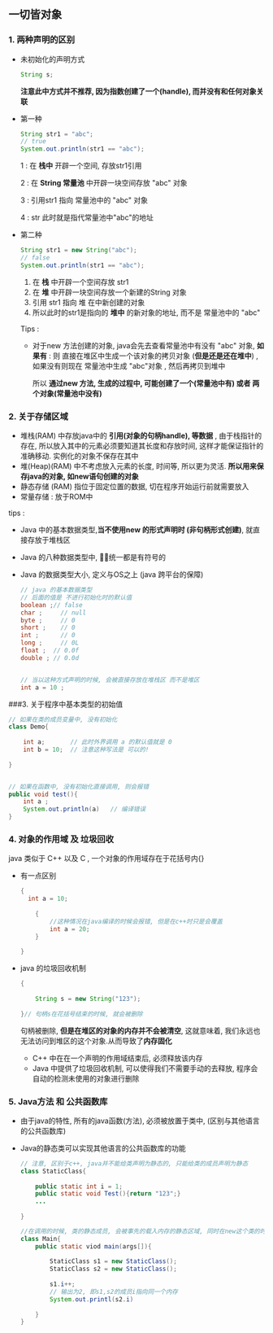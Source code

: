 ## 一切皆对象

### 1. 两种声明的区别

* 未初始化的声明方式

  ~~~java
  String s;
  ~~~

  **注意此中方式并不推荐, 因为指数创建了一个(handle),  而并没有和任何对象关联**

* 第一种

  ~~~java
  String str1 = "abc";
  // true
  System.out.println(str1 == "abc");     
  ~~~

  1 : 在 **栈中** 开辟一个空间, 存放str1引用

  2 : 在 **String 常量池** 中开辟一块空间存放 "abc" 对象

  3 : 引用str1 指向 常量池中的 "abc" 对象

  4 : str 此时就是指代常量池中"abc"的地址



* 第二种

  ~~~java
  String str1 = new String("abc");
  // false 
  System.out.println(str1 == "abc");   
  ~~~

  1. 在 **栈** 中开辟一个空间存放 str1 
  2. 在 **堆** 中开辟一块空间存放一个新建的String 对象
  3. 引用 str1 指向 堆 在中新创建的对象
  4. 所以此时的str1是指向的 **堆中** 的新对象的地址, 而不是 常量池中的 "abc"



  Tips : 

  * 对于new 方法创建的对象, java会先去查看常量池中有没有 "abc" 对象, **如果有** : 则 直接在堆区中生成一个该对象的拷贝对象 (**但是还是还在堆中**) , 如果没有则现在 常量池中生成 "abc"对象 , 然后再拷贝到堆中

    所以 **通过new 方法, 生成的过程中, 可能创建了一个(常量池中有) 或者 两个对象(常量池中没有)**





### 2. 关于存储区域

* 堆栈(RAM) 中存放java中的 **引用(对象的句柄handle), 等数据**  , 由于栈指针的存在, 所以放入其中的元素必须要知道其长度和存放时间, 这样才能保证指针的准确移动.  实例化的对象不保存在其中
* 堆(Heap)(RAM) 中不考虑放入元素的长度, 时间等, 所以更为灵活. **所以用来保存java的对象, 如new语句创建的对象**
* 静态存储 (RAM) 指位于固定位置的数据, 切在程序开始运行前就需要放入
* 常量存储 : 放于ROM中



tips : 

* Java 中的基本数据类型,**当不使用new 的形式声明时 (非句柄形式创建)**, 就直接存放于堆栈区

* Java 的八种数据类型中, 🙆‍♂统一都是有符号的

* Java 的数据类型大小, 定义与OS之上 (java 跨平台的保障)

  ~~~java
  // java 的基本数据类型
  // 后面的值是 不进行初始化时的默认值
  boolean ;// false	
  char ;	 // null
  byte ;	 // 0
  short ;	 // 0
  int ; 	 // 0
  long ;	 // 0L
  float ;  // 0.0f
  double ; // 0.0d
  
  
  // 当以这种方式声明的时候, 会被直接存放在堆栈区 而不是堆区
  int a = 10 ;
  
  ~~~



###3. 关于程序中基本类型的初始值

~~~java
// 如果在类的成员变量中, 没有初始化
class Demo{
    	
    int a;	     // 此时外界调用 a 的默认值就是 0 
    int b = 10;  // 注意这种写法是 可以的!
    
}


// 如果在函数中, 没有初始化直接调用, 则会报错
public void test(){
    int a ;
    System.out.println(a)	// 编译错误
}


~~~



### 4. 对象的作用域 及 垃圾回收 

java 类似于 C++ 以及 C , 一个对象的作用域存在于花括号内{}

* 有一点区别 

  ~~~java
  {
  	int a = 10;
      
      {	
          //这种情况在java编译的时候会报错, 但是在c++时只是会覆盖
          int a = 20;
      }
      
  }
  ~~~

* java 的垃圾回收机制

  ~~~java
  {
      
      String s = new String("123");
      
  }// 句柄s在花括号结束的时候, 就会被删除
  ~~~

  句柄被删除, **但是在堆区的对象的内存并不会被清空**, 这就意味着, 我们永远也无法访问到堆区的这个对象.从而导致了**内存固化**

  * C++ 中在在一个声明的作用域结束后, 必须释放该内存
  * Java 中提供了垃圾回收机制, 可以使得我们不需要手动的去释放, 程序会自动的检测未使用的对象进行删除



### 5. Java方法 和 公共函数库

* 由于java的特性, 所有的java函数(方法),  必须被放置于类中, (区别与其他语言的公共函数库)

* Java的静态类可以实现其他语言的公共函数库的功能

  ~~~java
  // 注意, 区别于c++, java并不能给类声明为静态的, 只能给类的成员声明为静态
  class StaticClass{
      
      public static int i = 1;
      public static void Test(){return "123";}
      ...
      
  }
  
  //在调用的时候, 类的静态成员, 会被事先的载入内存的静态区域, 同时在new这个类的时候, 该成员不会被new一 // 次, 而是一直指向静态区域的该量
  class Main{
      public static viod main(args[]){
          	
          StaticClass s1 = new StaticClass();
          StaticClass s2 = new StaticClass();
          
          s1.i++;
          // 输出为2, 即s1,s2的成员i指向同一个内存
          System.out.printl(s2.i) 
              
      }
  }
  
  
  
  
  
  ~~~



































